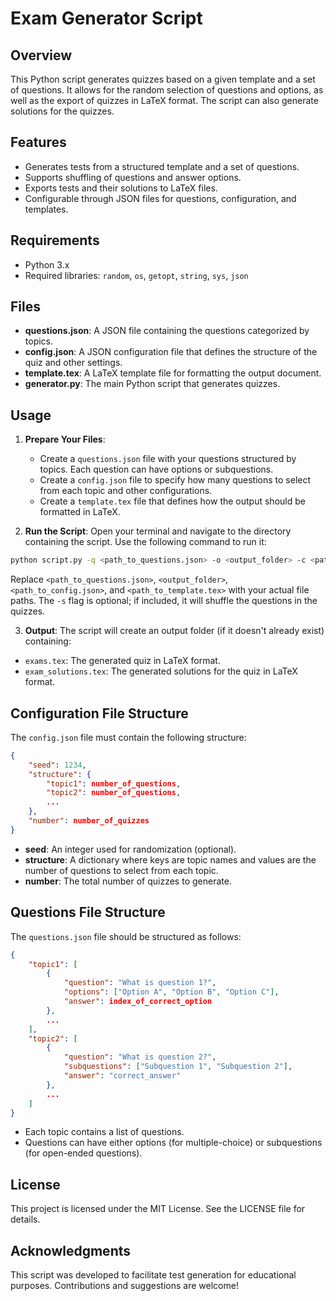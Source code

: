 # Exam Generator Script

## Overview

This Python script generates quizzes based on a given template and a set of questions. It allows for the random selection of questions and options, as well as the export of quizzes in LaTeX format. The script can also generate solutions for the quizzes.

## Features

- Generates tests from a structured template and a set of questions.
- Supports shuffling of questions and answer options.
- Exports tests and their solutions to LaTeX files.
- Configurable through JSON files for questions, configuration, and templates.

## Requirements

- Python 3.x
- Required libraries: `random`, `os`, `getopt`, `string`, `sys`, `json`

## Files

- **questions.json**: A JSON file containing the questions categorized by topics.
- **config.json**: A JSON configuration file that defines the structure of the quiz and other settings.
- **template.tex**: A LaTeX template file for formatting the output document.
- **generator.py**: The main Python script that generates quizzes.

## Usage

1. **Prepare Your Files**:

   - Create a `questions.json` file with your questions structured by topics. Each question can have options or subquestions.
   - Create a `config.json` file to specify how many questions to select from each topic and other configurations.
   - Create a `template.tex` file that defines how the output should be formatted in LaTeX.
2. **Run the Script**:
   Open your terminal and navigate to the directory containing the script. Use the following command to run it:

```bash
python script.py -q <path_to_questions.json> -o <output_folder> -c <path_to_config.json> -t <path_to_template.tex> [-s]
```

Replace `<path_to_questions.json>`, `<output_folder>`, `<path_to_config.json>`, and `<path_to_template.tex>` with your actual file paths. The `-s` flag is optional; if included, it will shuffle the questions in the quizzes.

3. **Output**:
   The script will create an output folder (if it doesn't already exist) containing:

- `exams.tex`: The generated quiz in LaTeX format.
- `exam_solutions.tex`: The generated solutions for the quiz in LaTeX format.

## Configuration File Structure

The `config.json` file must contain the following structure:

```json
{
    "seed": 1234,
    "structure": {
        "topic1": number_of_questions,
        "topic2": number_of_questions,
        ...
    },
    "number": number_of_quizzes
}
```

- **seed**: An integer used for randomization (optional).
- **structure**: A dictionary where keys are topic names and values are the number of questions to select from each topic.
- **number**: The total number of quizzes to generate.

## Questions File Structure

The `questions.json` file should be structured as follows:

```json
{
    "topic1": [
        {
            "question": "What is question 1?",
            "options": ["Option A", "Option B", "Option C"],
            "answer": index_of_correct_option
        },
        ...
    ],
    "topic2": [
        {
            "question": "What is question 2?",
            "subquestions": ["Subquestion 1", "Subquestion 2"],
            "answer": "correct_answer"
        },
        ...
    ]
}
```

- Each topic contains a list of questions.
- Questions can have either options (for multiple-choice) or subquestions (for open-ended questions).

## License

This project is licensed under the MIT License. See the LICENSE file for details.

## Acknowledgments

This script was developed to facilitate test generation for educational purposes. Contributions and suggestions are welcome!
